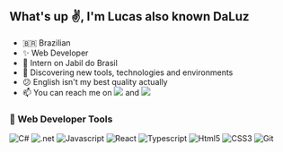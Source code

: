 ## What's up :v:, I'm Lucas also known DaLuz

 - :brazil: Brazilian
 - :sparkles: Web Developer
 - :office: Intern on Jabil do Brasil
 - :mag_right: Discovering new tools, technologies and environments
 - :confused: English isn't my best quality actually
 - :mailbox: You can reach me on [<img src="https://img.shields.io/static/v1?label=&labelColor=0A66C2&logo=linkedin&message=LinkedIn&color=0A66C2&style=flat-square"/>](https://www.linkedin.com/in/lucas-vin%C3%ADcius-luz-86281b198/) and [<img src="https://img.shields.io/static/v1?label=&labelColor=EA4335&logo=gmail&logoColor=white&message=Gmail&color=EA4335&style=flat-square"/>](mailto:lucasdaluz0399@gmail.com)
 ### :rocket: Web Developer Tools
 ![C#](https://img.shields.io/static/v1?label=&labelColor=239120&logo=c%20sharp&message=CSharp&color=239120&style=flat-square) ![.net](https://img.shields.io/static/v1?label=&labelColor=512BD4&logo=.net&message=.NET&color=512BD4&style=flat-square) ![Javascript](https://img.shields.io/static/v1?label=&labelColor=F7DF1E&logo=javascript&logoColor=black&message=Javascript&color=F7DF1E&style=flat-square)   ![React](https://img.shields.io/static/v1?label=&labelColor=61DAFB&logo=react&logoColor=black&message=React&color=61DAFB&style=flat-square) ![Typescript](https://img.shields.io/static/v1?label=&labelColor=3178C6&logo=typescript&logoColor=white&message=Typescript&color=3178C6&style=flat-square) ![Html5](https://img.shields.io/static/v1?label=&labelColor=E34F26&logo=html5&logoColor=white&message=HTML5&color=E34F26&style=flat-square) ![CSS3](https://img.shields.io/static/v1?label=&labelColor=1572B6&logo=css3&logoColor=white&message=CSS3&color=1572B6&style=flat-square)  ![Git](https://img.shields.io/static/v1?label=&labelColor=F05032&logo=git&logoColor=white&message=Git&color=F05032&style=flat-square)
